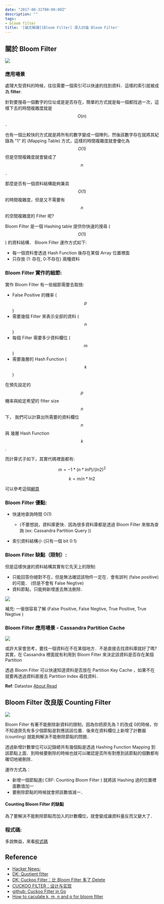 ```yaml
---
date: "2017-08-31T00:00:00Z"
description: ""
tags:
- bloom filter
title: '[論文解讀][Bloom Filter] 深入討論 Bloom Filter'
---
```


## 關於 Bloom Filter 

![](https://upload.wikimedia.org/wikipedia/commons/thumb/a/ac/Bloom_filter.svg/1280px-Bloom_filter.svg.png)

### 應用場景

處理大型資料的時候，往往需要一個索引可以快速的找到資料．這樣的索引就被成為 **filter**.

針對要搜尋一個數字的位址或是是否存在，簡單的方式就是每一個都找過一次，這樣下去的時間複雜度就是 $$O(n)$$ ． 

也有一個比較快的方式就是將所有的數字變成一個陣列，然後該數字存在就將其紀錄為 "1" 的 (Mapping Table) 方式，這樣的時間複雜度就會優化為 $$O(1)$$ 但是空間複雜度就會變成了 $$ n $$ ．

那麼是否有一個資料結構能夠兼具 $$O(1)$$ 的時間複雜度，但是又不需要有 $$n$$ 的空間複雜度的 Filter 呢?

Bloom Filter 是一個 Hashing table 提供你快速的搜尋 ( $$O(1)$$ ) 的資料結構． Bloom Filter 運作方式如下:

- 每一個資料會透過 Hash Function 後存在某個 Array 位置裡面 
- 只存放 (1: 存在, 0:不存在) 兩種資料


### Bloom Filter 實作的細節:

實作 Bloom Filter 有一些細節需要去取捨:

- False Positive 的機率 ($$p$$)
- 需要幾個 Filter 來表示全部的資料 ($$n$$)
- 每個 Filter 需要多少資料欄位 ($$m$$)
- 需要幾層的 Hash Function ($$k$$)

在預先設定的 $$p$$ 機率與給定希望的 filter size $$n$$ 下，
我們可以計算出所需要的資料欄位 $$n$$ 與 幾層 Hash Function $$k$$.


而計算式子如下，其實代碼裡面都有:

$$ m = -1 * (n * lnP)/(ln2)^ 2 $$

$$ k = m/n * ln2 $$

可以參考這個[網頁](https://hur.st/bloomfilter)

### Bloom Filter 優點:

- 快速地查詢時間 O(1) 
	- 	(不要想說，資料庫更快．因為很多資料庫都是透過 Bloom Filter 來做為查詢 (ex: Cassandra Partition Query )) 

- 索引資料結構小 (只有一個 bit 0:1)


	
### Bloom Filter 缺點（限制）:

但是這樣快速的資料結構其實有它先天上的限制:

- 只能回答你絕對不在，但是無法確認該物件一定在．會有誤判 (false positive) 的可能． (但是不會有 False Negtive)
- 資料節點，只能夠新增進去無法刪除． 

![](https://encrypted-tbn0.gstatic.com/images?q=tbn:ANd9GcQeL9Ttn6tf5k23CfiEYXGqRz9PqoiuS6rHB-fuwjnhYQ7vMuL9)

補充: 一張很容易了解 (False Positive, False Negtive, True Positive, True Negtive )



### Bloom Filter 應用場景 - Cassandra Partition Cache

![](https://docs.datastax.com/en/cassandra/3.0/cassandra/images/dml_caching-reads_12.png)

或許大家會思考，要找一個資料在不在某個地方．不是直接去找資料庫就好了嗎? 其實，在 Cassandra 裡面就有利用到 Bloom Filter 來決定該資料是否存在某個 Partition 

透過 Bloom Filter 可以快速知道資料是否放在 Partition Key Cache ，如果不在就要再透過資料直接去 Partition Index 尋找資料． 

**Ref**: Datastax [About Read](https://docs.datastax.com/en/cassandra/3.0/cassandra/dml/dmlAboutReads.html)


## Bloom Filter 改良版 Counting Filter

![](http://p.blog.csdn.net/images/p_blog_csdn_net/jiaomeng/275417/o_cbf7.JPG)


Bloom Filter 有著不能刪除新資料的限制，因為你把原先為 1 的改成 0的時候，你不知道原先有多少個節點是對應該該位置．後來在資料欄位上新增了計數器 (counting) 就能夠解決不能刪除節點的問題．

透過新增計數單位可以記錄總共有幾個點是透過 Hashing Function Mapping 到該節點上面．到時候要刪除的時候也就可以確認是否所有對應到該節點的個數都有確切地被刪除．

運作方式為：

- 新增一個節點進( CBF: Counting Bloom Filter ) 就將該 Hashing 過的位置裡面數值加一 
- 要刪除節點的時候就會把該數值減一．

#### Counting Bloom Filter 的缺點

為了要解決不能刪除節點而加入的計數欄位，就會變成讓資料量反而又變大了．

### 程式碼:

多說無益，來看[程式碼](https://github.com/kkdai/bloomfilter)

## Reference

- [Hacker News:](https://news.ycombinator.com/item?id=14956322)
- [DK: Quotient filter](https://blog.gslin.org/archives/2017/08/09/7500/quotient-filter/)
- [DK: Cuckoo Filter：比 Bloom Filter 多了 Delete](https://blog.gslin.org/archives/2016/08/08/6718/cuckoo-filter%EF%BC%9A%E6%AF%94-bloom-filter-%E5%A4%9A%E4%BA%86-delete/)
- [CUCKOO FILTER：设计与实现](https://coolshell.cn/articles/17225.html)
- [github: Cuckoo Filter in Go](https://github.com/joeshaw/cuckoofilter/blob/master/filter.go)
- [How to caculate k, m, n and p for bloom filter](https://hur.st/bloomfilter) 
